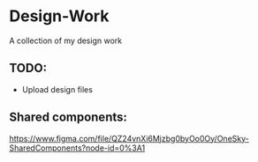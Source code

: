 # Design-Work
A collection of my design work 

## TODO: 

- Upload design files 


## Shared components: 

https://www.figma.com/file/QZ24vnXi6Mjzbg0byOo0Oy/OneSky-SharedComponents?node-id=0%3A1
